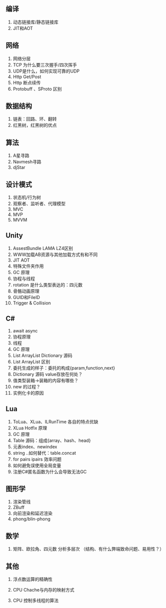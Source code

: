 ## 编译

1. 动态链接库/静态链接库
2. JIT和AOT



## 网络

1. 网络分层
2. TCP 为什么要三次握手/四次挥手
3. UDP是什么，如何实现可靠的UDP
4. Http  Get/Post
5. Http 断点续传
6. Protobuff 、SProto 区别



## 数据结构

1. 链表：回路、环、翻转
2. 红黑树，红黑树的优点





## 算法

1. A星寻路
2. Navmesh寻路
3. djStar



## 设计模式

1. 状态机/行为树
2. 观察者、监听者、代理模型
3. MVC
4. MVP
5. MVVM



## Unity

1.  AssestBundle  LAMA LZ4区别
2. WWW加载AB资源与其他加载方式有和不同
3.  JIT AOT
4.  特殊文件夹作用
5.  GC 原理
6.  协程与线程
7.  rotation 是什么类型表达的：四元数
8.  骨骼动画原理
9.  GUID和FileID
10.  Trigger & Collision



## C#

1.  await async
2. 协程原理
3. 线程
4. GC 原理
5.  List ArrayList Dictionary 源码
6.  List ArrayList 区别
7.  委托生成的样子：委托的构成{param,function,next}
8.  Dictionary 源码 value存放在何处？
9.  值类型装箱->装箱的内容有哪些？
10.  new 的过程？
11.  实例化卡的原因





## Lua

1. ToLua、XLua、ILRunTime 各自的特点优缺
2. XLua Hotfix 原理
3. GC 原理
4. Table 源码：组成{array、hash、head}
5. 元表index、newindex
6. string  ..如何替代：table.concat
7. for pairs ipairs  效率问题
8. 如何避免误使用全局变量
9. 注册C#匿名函数为什么会导致无法GC



## 图形学

1. 渲染管线
2. ZBuff
3. 向前渲染和延迟渲染
4. phong/blin-phong



## 数学

1.  矩阵、欧拉角、四元数 分析多层次 （结构、有什么弊端致命问题、易用性？）



## 其他

1. 浮点数运算的精确性

2. CPU Chache与内存的映射方式

3. CPU 控制多线程的算法

   